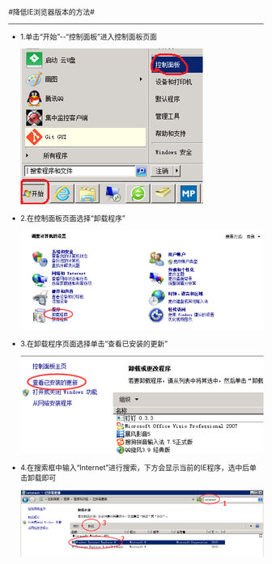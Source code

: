 #降低IE浏览器版本的方法#

---

* 1.单击“开始”--“控制面板”进入控制面板页面

	![控制面板](images/IP-1.png)

* 2.在控制面板页面选择“卸载程序”

	![卸载程序](images/jjie-1.png)

* 3.在卸载程序页面选择单击“查看已安装的更新”

	![查看已安装的更新](images/jjie-2.png)

* 4.在搜索框中输入“Internet”进行搜索，下方会显示当前的IE程序，选中后单击卸载即可

	![搜索IE更新](images/jjie-3.png)

